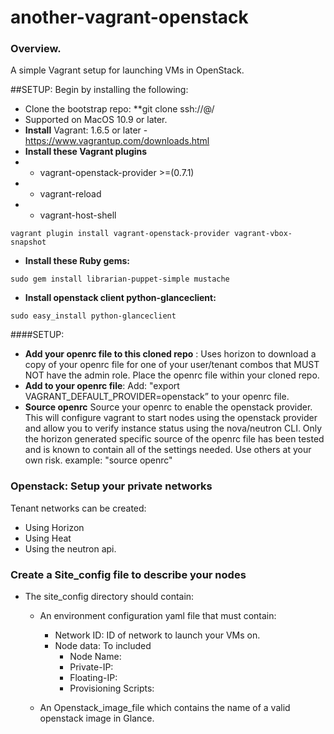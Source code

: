 # another-vagrant-openstack

### Overview.
A simple Vagrant setup for launching VMs in OpenStack.

##SETUP: Begin by installing the following:

- Clone the bootstrap repo: **git clone ssh://<user>@<url-for-git-repo>/<project-name>
- Supported on MacOS 10.9 or later.
- **Install** Vagrant: 1.6.5 or later - <https://www.vagrantup.com/downloads.html>
- **Install these Vagrant plugins**
- - vagrant-openstack-provider >=(0.7.1)
- - vagrant-reload
- - vagrant-host-shell

```
vagrant plugin install vagrant-openstack-provider vagrant-vbox-snapshot

```
- **Install these Ruby gems:**

```
sudo gem install librarian-puppet-simple mustache
```
- **Install openstack client python-glanceclient:**

```
sudo easy_install python-glanceclient
```


####SETUP: 
- **Add your openrc file to this cloned repo** : Uses horizon to download a copy of your openrc
  file for one of your user/tenant combos that MUST NOT have the admin role.
  Place the openrc file within your cloned repo.
- **Add to your openrc file**: 
  Add: "export VAGRANT_DEFAULT_PROVIDER=openstack” to your openrc file.
- **Source openrc** Source your openrc to enable the openstack provider.
  This will configure vagrant to start nodes using the openstack provider and
  allow you to verify instance status using the nova/neutron CLI.
  Only the horizon generated specific source of the openrc file has been tested
  and is known to contain all of the settings needed. Use others at your own
  risk. example: "source openrc"

### Openstack: Setup your private networks
Tenant networks can be created:
- Using Horizon 
- Using Heat 
- Using the neutron api. 

### Create a Site_config file to describe your nodes
- The site_config directory should contain:
  - An environment configuration yaml file that must contain:
	- Network ID:  ID of network to launch your VMs on.
	- Node data: To included
		- Node Name:
		- Private-IP:
		- Floating-IP:
		- Provisioning Scripts: 

  - An Openstack_image_file which contains the name of a valid openstack image in Glance. 
